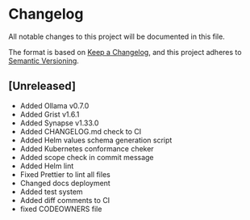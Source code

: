 # Changelog

All notable changes to this project will be documented in this file.

The format is based on [Keep a Changelog](https://keepachangelog.com/en/1.0.0), and this project adheres to [Semantic Versioning](https://semver.org/spec/v2.0.0.html).

## [Unreleased]

- Added Ollama v0.7.0
- Added Grist v1.6.1
- Added Synapse v1.33.0
- Added CHANGELOG.md check to CI
- Added Helm values schema generation script
- Added Kubernetes conformance cheker
- Added scope check in commit message
- Added Helm lint
- Fixed Prettier to lint all files
- Changed docs deployment
- Added test system
- Added diff comments to CI
- fixed CODEOWNERS file

